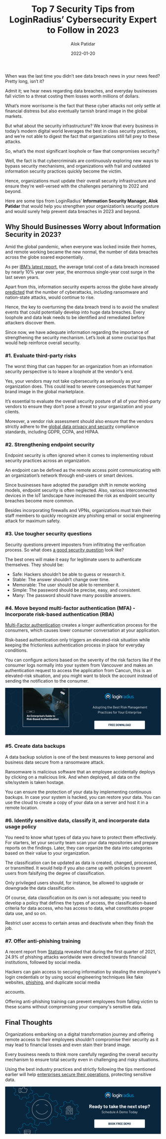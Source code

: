 ﻿---
title: "Top 7 Security Tips from LoginRadius’ Cybersecurity Expert to Follow in 2023"
date: "2022-01-20"
coverImage: "security-expert.jpg"
tags: ["cybersecurity tips","data privacy","digital transformation"]
author: "Alok Patidar"
description: "Alok Patidar, Information Security Manager at LoginRadius, shares his valuable insights for businesses to secure their sensitive information in 2023 and beyond. Read on to ensure the highest level of security across your organization."
metatitle: "7 Tips from LoginRadius’ Security Expert to Follow in 2023"
metadescription: "Cybercrimes will continue to rise in 2023. Here are some thoughtful tips from LoginRadius’ security expert that help safeguard your sensitive information."
---
When was the last time you didn’t see data breach news in your news feed? Pretty long, isn’t it? 

Admit it; we hear news regarding data breaches, and everyday businesses fall victim to a threat costing them losses worth millions of dollars. 

What’s more worrisome is the fact that these cyber attacks not only settle at financial distress but also eventually tarnish brand image in the global markets. 

But what about the security infrastructure? We know that every business in today’s modern digital world leverages the best in class security practices, and we’re not able to digest the fact that organizations still fall prey to these attacks. 

So, what’s the most significant loophole or flaw that compromises security? 

Well, the fact is that cybercriminals are continuously exploring new ways to bypass security mechanisms, and organizations with frail and outdated information security practices quickly become the victim. 

Hence, organizations must update their overall security infrastructure and ensure they’re well-versed with the challenges pertaining to 2022 and beyond. 

Here are some tips from LoginRadius’ **Information Security Manager, Alok Patidar** that would help you strengthen your organization’s security posture and would surely help prevent data breaches in 2023 and beyond. 


## Why Should Businesses Worry about Information Security in 2023? 

Amid the global pandemic, when everyone was locked inside their homes, and remote working became the new normal, the number of data breaches across the globe soared exponentially. 

As per [IBM’s latest report](https://www.ibm.com/security/data-breach), the average total cost of a data breach increased by nearly 10% year over year, the enormous single-year cost surge in the last seven years. 

Apart from this, information security experts across the globe have already [predicted](https://www.securitymagazine.com/articles/96781-top-15-cybersecurity-predictions-for-2022) that the number of cyberattacks, including ransomware and nation-state attacks, would continue to rise. 

Hence, the key to overturning the data breach trend is to avoid the smallest events that could potentially develop into huge data breaches. Every loophole and data leak needs to be identified and remediated before attackers discover them. 

Since now, we have adequate information regarding the importance of strengthening the security mechanism. Let’s look at some crucial tips that would help reinforce overall security. 

### #1. Evaluate third-party risks

The worst thing that can happen for an organization from an information security perspective is to leave a loophole at the vendor's end. 

Yes, your vendors may not take cybersecurity as seriously as your organization does. This could lead to severe consequences that hamper brand image in the global marketplace. 

It’s essential to evaluate the overall security posture of all of your third-party vendors to ensure they don’t pose a threat to your organization and your clients. 

Moreover, a vendor risk assessment should also ensure that the vendors strictly adhere to the [global data privacy and security](https://www.loginradius.com/blog/identity/consumer-data-privacy-security/) compliance standards, including GDPR, CCPA, and HIPAA. 

### #2. Strengthening endpoint security 

Endpoint security is often ignored when it comes to implementing robust security practices across an organization. 

An endpoint can be defined as the remote access point communicating with an organization’s network through end-users or smart devices. 

Since businesses have adopted the paradigm shift in remote working models, endpoint security is often neglected. Also, various interconnected devices in the IoT landscape have increased the risk as endpoint security breaches become more common. 

Besides incorporating firewalls and VPNs, organizations must train their staff members to quickly recognize any phishing email or social engineering attack for maximum safety. 

### #3. Use tougher security questions

Security questions prevent imposters from infiltrating the verification process. So what does [a good security question](https://www.loginradius.com/blog/identity/2019/01/best-practices-choosing-good-security-questions/) look like?

The best ones will make it easy for legitimate users to authenticate themselves. They should be:

* Safe: Hackers shouldn’t be able to guess or research it.
* Stable: The answer shouldn’t change over time.
* Memorable: The user should be able to remember it.
* Simple: The password should be precise, easy, and consistent.
* Many: The password should have many possible answers.

### #4. Move beyond multi-factor authentication (MFA) - Incorporate risk-based authentication (RBA)

[Multi-Factor authentication](https://www.loginradius.com/multi-factor-authentication/) creates a longer authentication process for the consumers, which causes lower consumer conversation at your application. 

Risk-based authentication only triggers an elevated-risk situation while keeping the frictionless authentication process in place for everyday conditions.

You can configure actions based on the severity of the risk factors like if the consumer logs normally into your system from Vancouver and makes an authentication request to access the application from Cancun, this is an elevated-risk situation, and you might want to block the account instead of sending the notification to the consumer.

[![GD-to-RBA](GD-to-RBA.png)](https://www.loginradius.com/resource/an-enterprises-guide-to-risk-based-authentication/)

### #5. Create data backups

A data backup solution is one of the best measures to keep personal and business data secure from a ransomware attack. 

Ransomware is malicious software that an employee accidentally deploys by clicking on a malicious link. And when deployed, all data on the site/system is taken hostage.

You can ensure the protection of your data by implementing continuous backups. In case your system is hacked, you can restore your data. You can use the cloud to create a copy of your data on a server and host it in a remote location.

### #6. Identify sensitive data, classify it, and incorporate data usage policy

You need to know what types of data you have to protect them effectively. For starters, let your security team scan your data repositories and prepare reports on the findings. Later, they can organize the data into categories based on their value to your organization.

The classification can be updated as data is created, changed, processed, or transmitted. It would help if you also came up with policies to prevent users from falsifying the degree of classification. 

Only privileged users should, for instance, be allowed to upgrade or downgrade the data classification.

Of course, data classification on its own is not adequate; you need to develop a policy that defines the types of access, the classification-based criteria for data access, who has access to data, what constitutes proper data use, and so on. 

Restrict user access to certain areas and deactivate when they finish the job.

### #7. Offer anti-phishing training

A recent report from [Statista](https://www.statista.com/statistics/266161/websites-most-affected-by-phishing/) revealed that during the first quarter of 2021, 24.9% of phishing attacks worldwide were directed towards financial institutions, followed by social media. 

Hackers can gain access to securing information by stealing the employee's login credentials or by using social engineering techniques like fake websites, [phishing](https://www.loginradius.com/blog/identity/phishing-for-identity/), and duplicate social media 

accounts.

Offering anti-phishing training can prevent employees from falling victim to these scams without compromising your company's sensitive data.

## Final Thoughts 

Organizations embarking on a digital transformation journey and offering remote access to their employees shouldn’t compromise their security as it may lead to financial losses and even stain their brand image. 

Every business needs to think more carefully regarding the overall security mechanism to ensure total security even in challenging and risky situations. 

Using the best industry practices and strictly following the tips mentioned earlier will help [enterprises secure their operations](https://www.loginradius.com/blog/identity/risk-management-essentials-enterprise/), protecting sensitive data.
 
[![book-a-demo-loginradius](../../assets/book-a-demo-loginradius.png)](https://www.loginradius.com/contact-us?utm_source=blog&utm_medium=web&utm_campaign=tips-from-loginradius-security-expert-2023)
